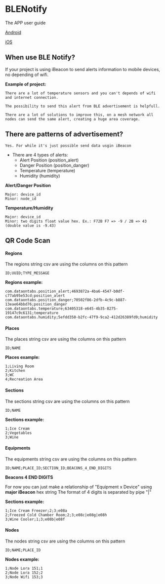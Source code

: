 # BLENotify
The APP user guide

[Android](https://play.google.com/store/apps/details?id=com.dataontabs.blenotify)

[iOS]()

## When use BLE Notify?

If your project is using iBeacon to send alerts information to mobile devices, no depending of wifi.

**Example of project:**

```
There are a lot of temperature sensors and you can't depends of wifi and internet connection.

The possibility to send this alert from BLE advertisement is helpfull.

There are a lot of solutions to improve this, on a mesh network all nodes can send the same alert, creating a huge area coverage.
```

## There are patterns of advertisement?

```
Yes. For while it's just possible send data usgin iBeacon
```  

- There are 4 types of alerts:
    - Alert Position (position_alert)
    - Danger Position (position_danger)
    - Temperature (temperature)
    - Humidity (humidity)


**Alert/Danger Position**

```
Major: device_id 
Minor: node_id
```

**Temperature/Humidity**

```
Major: device_id
Minor: two digits float value hex. Ex.: F72B F7 => -9 / 2B => 43 (double value is -9.43)
``` 

## QR Code Scan

#### Regions

The regions string csv are using the columns on this pattern

```
ID;UUID;TYPE_MESSAGE
```

**Regions example:**

```
com.dataontabs.position_alert;4693872a-4ba6-4547-b0df-c77ab95e53cd;position_alert
com.dataontabs.position_danger;70502f86-2dfb-4c9c-b887-13eae64bbd76;position_danger
com.dataontabs.temperature;63405318-e645-4b35-8275-19147c9c6131;temperature
com.dataontabs.humidity;5efdd350-b2fc-47f9-9ca2-412d26389fd9;humidity
```

#### Places

The places string csv are using the columns on this pattern

```ID;NAME```

**Places example:**

```
1;Living Room
2;Kitchen
3;WC
4;Recreation Area
```

#### Sections

The sections string csv are using the columns on this pattern

```
ID;NAME
```

**Sections example:**

```
1;Ice Cream
2;Vegetables
3;Wine
```

#### Equipments

The equipments string csv are using the columns on this pattern

```
ID;NAME;PLACE_ID;SECTION_ID;BEACONS_4_END_DIGITS
```

**Beacons 4 END DIGITS**

For now you can just make a relationship of "Equipment x Device" using **major iBeacon** hex string
The format of 4 digits is separated by pipe "|" 

**Sections example:**

```
1;Ice Cream Freezer;2;3;e08a
2;Freezed Cold Chamber Room;2;3;e08c|e08g|e08h
3;Wine Cooler;1;3;e08b|e08f
```

#### Nodes

The nodes string csv are using the columns on this pattern

```
ID;NAME;PLACE_ID
```

**Nodes example:**

```
1;Node Lora 151;1
2;Node Lora 152;2
3;Node Wifi 153;3
```


[Android]: https://play.google.com/store/apps/details?id=com.dataontabs.blenotify
